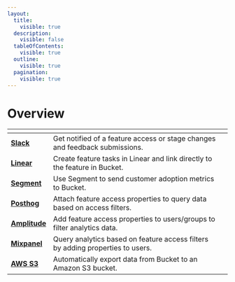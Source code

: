 ```yaml
---
layout:
  title:
    visible: true
  description:
    visible: false
  tableOfContents:
    visible: true
  outline:
    visible: true
  pagination:
    visible: true
---
```


# Overview

<table data-view="cards"><thead><tr><th></th><th></th><th></th></tr></thead><tbody><tr><td><a href="slack.md"><strong>Slack</strong></a></td><td>Get notified of a feature access or stage changes and feedback submissions.</td><td></td></tr><tr><td><a href="linear.md"><strong>Linear</strong></a></td><td>Create feature tasks in Linear and link directly to the feature in Bucket.</td><td></td></tr><tr><td><a href="segment.md"><strong>Segment</strong></a></td><td>Use Segment to send customer adoption metrics to Bucket.</td><td></td></tr><tr><td><a href="posthog.md"><strong>Posthog</strong></a></td><td>Attach feature access properties to query data based on access filters.</td><td></td></tr><tr><td><a href="amplitude.md"><strong>Amplitude</strong></a></td><td>Add feature access properties to users/groups to filter analytics data.</td><td></td></tr><tr><td><a href="mixpanel.md"><strong>Mixpanel</strong></a></td><td>Query analytics based on feature access filters by adding properties to users.</td><td></td></tr><tr><td><a href="aws-s3.md"><strong>AWS S3</strong></a></td><td>Automatically export data from Bucket to an Amazon S3 bucket.</td><td></td></tr></tbody></table>

###
